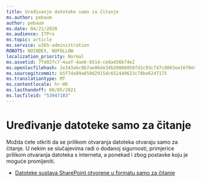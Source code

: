 ```yaml
---
title: Uređivanje datoteke samo za čitanje
ms.author: pebaum
author: pebaum
ms.date: 04/21/2020
ms.audience: ITPro
ms.topic: article
ms.service: o365-administration
ROBOTS: NOINDEX, NOFOLLOW
localization_priority: Normal
ms.assetid: 7fd02fc7-4aaf-4ae6-b514-ceda456b74e2
ms.openlocfilehash: 2e343abc0b7ae06de34b20006059fd2c93cf47c8063ee16f0e9e1ab273e1ee4d
ms.sourcegitcommit: b5f7da89a650d2915dc652449623c78be6247175
ms.translationtype: MT
ms.contentlocale: hr-HR
ms.lasthandoff: 08/05/2021
ms.locfileid: "53947183"
---
```

# <a name="edit-a-read-only-file"></a>Uređivanje datoteke samo za čitanje

Možda ćete otkriti da se prilikom otvaranja datoteka otvaraju samo za čitanje. U nekim se slučajevima radi o dodanoj sigurnosti, primjerice prilikom otvaranja datoteka s interneta, a ponekad i zbog postavke koju je moguće promijeniti.

- [Datoteke sustava SharePoint otvorene u formatu samo za čitanje](https://docs.microsoft.com/sharepoint/troubleshoot/lists-and-libraries/files-open-as-read-only-and-cannot-check-in-or-out)
